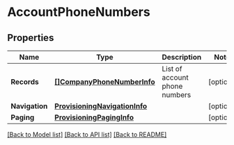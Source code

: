 # AccountPhoneNumbers

## Properties

Name | Type | Description | Notes
------------ | ------------- | ------------- | -------------
**Records** | [**[]CompanyPhoneNumberInfo**](CompanyPhoneNumberInfo.md) | List of account phone numbers | [optional] 
**Navigation** | [**ProvisioningNavigationInfo**](ProvisioningNavigationInfo.md) |  | [optional] 
**Paging** | [**ProvisioningPagingInfo**](ProvisioningPagingInfo.md) |  | [optional] 

[[Back to Model list]](../README.md#documentation-for-models) [[Back to API list]](../README.md#documentation-for-api-endpoints) [[Back to README]](../README.md)


